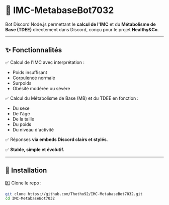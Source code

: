 # 🤖 IMC-MetabaseBot7032

Bot Discord Node.js permettant le **calcul de l'IMC** et du **Métabolisme de Base (TDEE)** directement dans Discord, conçu pour le projet **Healthy&Co**.

---

## ✨ Fonctionnalités

✅ Calcul de l'IMC avec interprétation :
- Poids insuffisant
- Corpulence normale
- Surpoids
- Obésité modérée ou sévère

✅ Calcul du Métabolisme de Base (MB) et du TDEE en fonction :
- Du sexe
- De l'âge
- De la taille
- Du poids
- Du niveau d'activité

✅ Réponses **via embeds Discord clairs et stylés**.

✅ **Stable, simple et évolutif.**

---

## 🚀 Installation

1️⃣ Clone le repo :

```bash
git clone https://github.com/Thotho92/IMC-MetabaseBot7032.git
cd IMC-MetabaseBot7032
